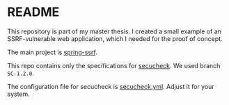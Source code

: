 # README

This repository is part of my master thesis.
I created a small example of an SSRF-vulnerable web application, which I needed for the proof of concept.

The main project is [spring-ssrf](https://github.com/sgladen/spring-ssrf).

This repo contains only the specifications for [secucheck](https://github.com/secure-software-engineering/secucheck).
We used branch `SC-1.2.0`.

The configuration file for secucheck is [secucheck.yml](/secucheck.yml).
Adjust it for your system.
